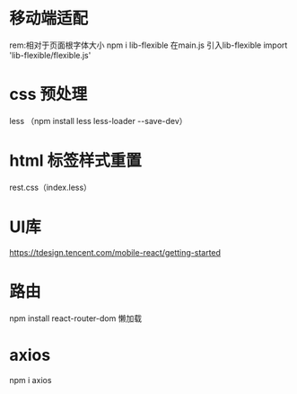 # 移动端适配
rem:相对于页面根字体大小
npm i lib-flexible
在main.js 引入lib-flexible import 'lib-flexible/flexible.js'

# css 预处理
less （npm install less less-loader --save-dev）

# html 标签样式重置
rest.css（index.less）

# UI库
https://tdesign.tencent.com/mobile-react/getting-started

# 路由
npm install react-router-dom
懒加载

# axios
npm i axios

